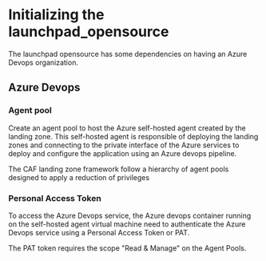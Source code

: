 # Initializing the launchpad_opensource

The launchpad opensource has some dependencies on having an Azure Devops organization.

## Azure Devops

### Agent pool

Create an agent pool to host the Azure self-hosted agent created by the landing zone. This self-hosted agent is responsible of deploying the landing zones and connecting to the private interface of the Azure services to deploy and configure the application using an Azure devops pipeline.

The CAF landing zone framework follow a hierarchy of agent pools designed to apply a reduction of privileges

### Personal Access Token

To access the Azure Devops service, the Azure devops container running on the self-hosted agent virtual machine need to authenticate the Azure Devops service using a Personal Access Token or PAT.

The PAT token requires the scope "Read & Manage" on the Agent Pools. 

